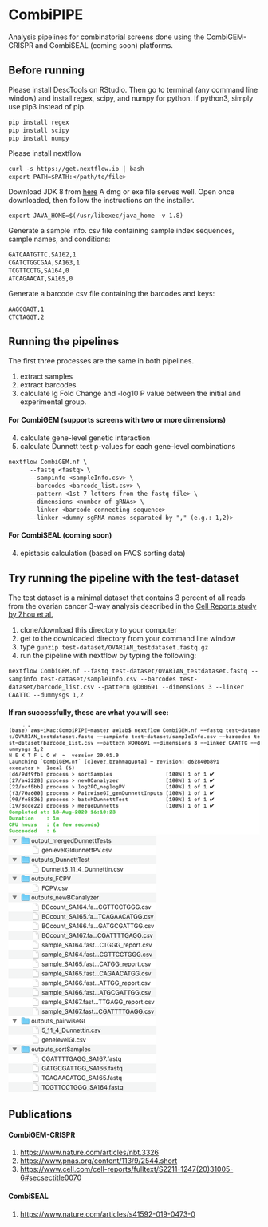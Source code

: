 # CombiPIPE
Analysis pipelines for combinatorial screens done using the CombiGEM-CRISPR and CombiSEAL (coming soon) platforms.
## Before running
Please install DescTools on RStudio. Then go to terminal (any command line window) and install regex, scipy, and numpy for python. If python3, simply use pip3 instead of pip.
```
pip install regex
pip install scipy
pip install numpy
```
Please install nextflow
```
curl -s https://get.nextflow.io | bash
export PATH=$PATH:</path/to/file>
```
Download JDK 8 from [here](https://www.oracle.com/java/technologies/javase-jdk8-downloads.html)
A dmg or exe file serves well. Open once downloaded, then follow the instructions on the installer.
```
export JAVA_HOME=$(/usr/libexec/java_home -v 1.8)
```
Generate a sample info. csv file containing sample index sequences, sample names, and conditions:
```
GATCAATGTTC,SA162,1
CGATCTGGCGAA,SA163,1
TCGTTCCTG,SA164,0
ATCAGAACAT,SA165,0
```
Generate a barcode csv file containing the barcodes and keys:
```
AAGCGAGT,1
CTCTAGGT,2
```
## Running the pipelines
The first three processes are the same in both pipelines.
1. extract samples
2. extract barcodes
3. calculate lg Fold Change and -log10 P value between the initial and experimental group.
#### For CombiGEM (supports screens with two or more dimensions)
4. calculate gene-level genetic interaction
5. calculate Dunnett test p-values for each gene-level combinations
```
nextflow CombiGEM.nf \
      --fastq <fastq> \
      --sampinfo <sampleInfo.csv> \
      --barcodes <barcode_list.csv> \
      --pattern <1st 7 letters from the fastq file> \ 
      --dimensions <number of gRNAs> \ 
      --linker <barcode-connecting sequence>
      --linker <dummy sgRNA names separated by "," (e.g.: 1,2)>
```
#### For CombiSEAL (coming soon)
4. epistasis calculation (based on FACS sorting data)

## Try running the pipeline with the test-dataset
The test dataset is a minimal dataset that contains 3 percent of all reads from the ovarian cancer 3-way analysis described in the [Cell Reports study by Zhou et al.](https://www.cell.com/cell-reports/fulltext/S2211-1247(20)31005-6#secsectitle0070)
1. clone/download this directory to your computer
2. get to the downloaded directory from your command line window
3. type `gunzip test-dataset/OVARIAN_testdataset.fastq.gz`
4. run the pipeline with nextflow by typing the following:
```
nextflow CombiGEM.nf --fastq test-dataset/OVARIAN_testdataset.fastq --sampinfo test-dataset/sampleInfo.csv --barcodes test-dataset/barcode_list.csv --pattern @D00691 --dimensions 3 --linker CAATTC --dummysgs 1,2
```
#### If ran successfully, these are what you will see:
![](test-dataset/successful_run_testdataset.png)
![](test-dataset/successful_run_outputs.png)

## Publications
#### CombiGEM-CRISPR
1. https://www.nature.com/articles/nbt.3326
2. https://www.pnas.org/content/113/9/2544.short
3. https://www.cell.com/cell-reports/fulltext/S2211-1247(20)31005-6#secsectitle0070
#### CombiSEAL
1. https://www.nature.com/articles/s41592-019-0473-0
